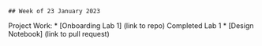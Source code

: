     ## Week of 23 January 2023

Project Work:
    * [Onboarding Lab 1] (link to repo) Completed Lab 1
    * [Design Notebook] (link to pull request)